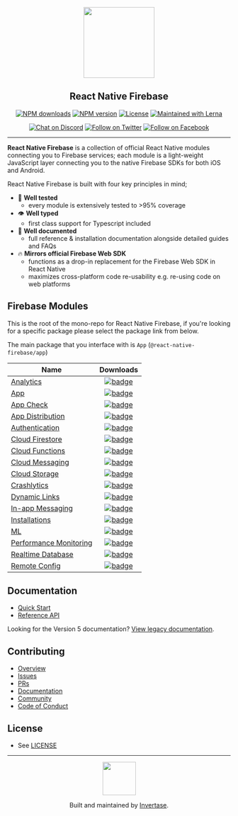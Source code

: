 <p align="center">
  <a href="https://rnfirebase.io">
    <img width="160px" src="https://i.imgur.com/JIyBtKW.png"><br/>
  </a>
  <h2 align="center">React Native Firebase</h2>
</p>
<p align="center">
  <a href="https://www.npmjs.com/package/@react-native-firebase/app"><img src="https://img.shields.io/npm/dm/@react-native-firebase/app.svg?style=flat-square" alt="NPM downloads"></a>
  <a href="https://www.npmjs.com/package/@react-native-firebase/app"><img src="https://img.shields.io/npm/v/@react-native-firebase/app.svg?style=flat-square" alt="NPM version"></a>
  <a href="/LICENSE"><img src="https://img.shields.io/npm/l/@react-native-firebase/app.svg?style=flat-square" alt="License"></a>
  <a href="https://lerna.js.org/"><img src="https://img.shields.io/badge/maintained%20with-lerna-cc00ff.svg?style=flat-square" alt="Maintained with Lerna"></a>
</p>
<p align="center">
  <a href="https://invertase.link/discord"><img src="https://img.shields.io/discord/295953187817521152.svg?style=flat-square&colorA=7289da&label=Chat%20on%20Discord" alt="Chat on Discord"></a>
  <a href="https://twitter.com/rnfirebase"><img src="https://img.shields.io/twitter/follow/rnfirebase.svg?style=flat-square&colorA=1da1f2&colorB=&label=Follow%20on%20Twitter" alt="Follow on Twitter"></a>
  <a href="https://www.facebook.com/groups/rnfirebase"><img src="https://img.shields.io/badge/Follow%20on%20Facebook-4172B8?logo=facebook&style=flat-square&logoColor=fff" alt="Follow on Facebook"></a>
</p>

---

**React Native Firebase** is a collection of official React Native modules connecting you to Firebase services; each module is a light-weight JavaScript layer connecting you to the native Firebase SDKs for both iOS and Android.

React Native Firebase is built with four key principles in mind;

- 🧪 **Well tested**
  - every module is extensively tested to >95% coverage
- 👁 **Well typed**
  - first class support for Typescript included
- 📄 **Well documented**
  - full reference & installation documentation alongside detailed guides and FAQs
- 🔥 **Mirrors official Firebase Web SDK**
  - functions as a drop-in replacement for the Firebase Web SDK in React Native
  - maximizes cross-platform code re-usability e.g. re-using code on web platforms

## Firebase Modules

This is the root of the mono-repo for React Native Firebase, if you're looking for a specific package please select the package link from below.

The main package that you interface with is `App` (`@react-native-firebase/app`)

| Name                                                     | Downloads                                                                                                                                                                                       |                                                                                        
| -------------------------------------------------------- | :---------------------------------------------------------------------------------------------------------------------------------------------------------------------------------------------: | 
| [Analytics](/packages/analytics)                         |           [![badge](https://img.shields.io/npm/dm/@react-native-firebase/analytics.svg?style=for-the-badge&logo=npm)](https://www.npmjs.com/package/@react-native-firebase/analytics)           |
| [App](/packages/app)                                     |                 [![badge](https://img.shields.io/npm/dm/@react-native-firebase/app.svg?style=for-the-badge&logo=npm)](https://www.npmjs.com/package/@react-native-firebase/app)                 |
| [App Check](/packages/app-check)                         |               [![badge](https://img.shields.io/npm/dm/@react-native-firebase/app-check.svg?style=for-the-badge&logo=npm)](https://www.npmjs.com/package/@react-native-firebase/app-check)       |
| [App Distribution](/packages/app-distribution)           |  [![badge](https://img.shields.io/npm/dm/@react-native-firebase/app-distribution.svg?style=for-the-badge&logo=npm)](https://www.npmjs.com/package/@react-native-firebase/app-distribution)      |
| [Authentication](/packages/auth)                         |                [![badge](https://img.shields.io/npm/dm/@react-native-firebase/auth.svg?style=for-the-badge&logo=npm)](https://www.npmjs.com/package/@react-native-firebase/auth)                |
| [Cloud Firestore](/packages/firestore)                   |           [![badge](https://img.shields.io/npm/dm/@react-native-firebase/firestore.svg?style=for-the-badge&logo=npm)](https://www.npmjs.com/package/@react-native-firebase/firestore)           |
| [Cloud Functions](/packages/functions)                   |           [![badge](https://img.shields.io/npm/dm/@react-native-firebase/functions.svg?style=for-the-badge&logo=npm)](https://www.npmjs.com/package/@react-native-firebase/functions)           |
| [Cloud Messaging](/packages/messaging)                   |           [![badge](https://img.shields.io/npm/dm/@react-native-firebase/messaging.svg?style=for-the-badge&logo=npm)](https://www.npmjs.com/package/@react-native-firebase/messaging)           |
| [Cloud Storage](/packages/storage)                       |             [![badge](https://img.shields.io/npm/dm/@react-native-firebase/storage.svg?style=for-the-badge&logo=npm)](https://www.npmjs.com/package/@react-native-firebase/storage)             |
| [Crashlytics](/packages/crashlytics)                     |         [![badge](https://img.shields.io/npm/dm/@react-native-firebase/crashlytics.svg?style=for-the-badge&logo=npm)](https://www.npmjs.com/package/@react-native-firebase/crashlytics)         |
| [Dynamic Links](/packages/dynamic-links)                 |       [![badge](https://img.shields.io/npm/dm/@react-native-firebase/dynamic-links.svg?style=for-the-badge&logo=npm)](https://www.npmjs.com/package/@react-native-firebase/dynamic-links)       |
| [In-app Messaging](/packages/in-app-messaging)           |    [![badge](https://img.shields.io/npm/dm/@react-native-firebase/in-app-messaging.svg?style=for-the-badge&logo=npm)](https://www.npmjs.com/package/@react-native-firebase/in-app-messaging)    |
| [Installations](/packages/installations)                 |    [![badge](https://img.shields.io/npm/dm/@react-native-firebase/installations.svg?style=for-the-badge&logo=npm)](https://www.npmjs.com/package/@react-native-firebase/installations)          |
| [ML](/packages/ml)                                       |           [![badge](https://img.shields.io/npm/dm/@react-native-firebase/ml.svg?style=for-the-badge&logo=npm)](https://www.npmjs.com/package/@react-native-firebase/ml)                         |
| [Performance Monitoring](/packages/perf)                 |                [![badge](https://img.shields.io/npm/dm/@react-native-firebase/perf.svg?style=for-the-badge&logo=npm)](https://www.npmjs.com/package/@react-native-firebase/perf)                |
| [Realtime Database](/packages/database)                  |            [![badge](https://img.shields.io/npm/dm/@react-native-firebase/database.svg?style=for-the-badge&logo=npm)](https://www.npmjs.com/package/@react-native-firebase/database)            |
| [Remote Config](/packages/remote-config)                 |       [![badge](https://img.shields.io/npm/dm/@react-native-firebase/remote-config.svg?style=for-the-badge&logo=npm)](https://www.npmjs.com/package/@react-native-firebase/remote-config)       |

## Documentation

- [Quick Start](https://rnfirebase.io/)
- [Reference API](https://rnfirebase.io/reference)

Looking for the Version 5 documentation? [View legacy documentation](https://v5.rnfirebase.io).

## Contributing

- [Overview](https://github.com/invertase/react-native-firebase/blob/main/CONTRIBUTING.md)
- [Issues](https://github.com/invertase/react-native-firebase/issues)
- [PRs](https://github.com/invertase/react-native-firebase/pulls)
- [Documentation](https://rnfirebase.io)
- [Community](https://github.com/invertase/react-native-firebase/blob/main/CONTRIBUTING.md)
- [Code of Conduct](https://github.com/invertase/meta/blob/main/CODE_OF_CONDUCT.md)

## License

- See [LICENSE](/LICENSE)

---

<p align="center">
  <a href="https://invertase.io/?utm_source=readme&utm_medium=footer&utm_campaign=react-native-firebase">
    <img width="75px" src="https://static.invertase.io/assets/invertase/invertase-rounded-avatar.png">
  </a>
  <p align="center">
    Built and maintained by <a href="https://invertase.io/?utm_source=readme&utm_medium=footer&utm_campaign=react-native-firebase">Invertase</a>.
  </p>
</p>

